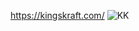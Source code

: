 https://kingskraft.com/
![KK](https://github.com/JayP11/KingsKraft/assets/80621006/e0bac4dc-4268-4b59-9a60-f29e32befbbf)
